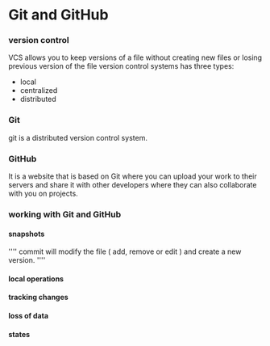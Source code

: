 # Git and GitHub
### version control
VCS allows you to keep versions of a file without creating new files or losing previous version of the file
version control systems has three types:
* local 
* centralized
* distributed
### Git
git is a distributed version control system.

### GitHub 
It is a website that is based on Git where you can upload your work to their servers and share it with other developers where they can also collaborate with you on projects.

### working with Git and GitHub 
#### snapshots 
''''
commit will modify the file ( add, remove or edit ) and create a new version.
''''

#### local operations
#### tracking changes 
#### loss of data
#### states